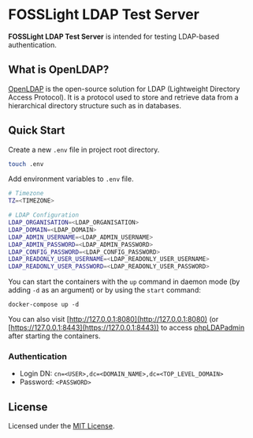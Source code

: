# FOSSLight LDAP Test Server

**FOSSLight LDAP Test Server** is intended for testing LDAP-based authentication.

## What is OpenLDAP?

[OpenLDAP](https://www.openldap.org/) is the open-source solution for LDAP (Lightweight Directory Access Protocol). It is a protocol used to store and retrieve data from a hierarchical directory structure such as in databases.

## Quick Start

Create a new `.env` file in project root directory.

```bash
touch .env
```
Add environment variables to `.env` file.

```bash
# Timezone
TZ=<TIMEZONE>

# LDAP Configuration
LDAP_ORGANISATION=<LDAP_ORGANISATION>
LDAP_DOMAIN=<LDAP_DOMAIN>
LDAP_ADMIN_USERNAME=<LDAP_ADMIN_USERNAME>
LDAP_ADMIN_PASSWORD=<LDAP_ADMIN_PASSWORD>
LDAP_CONFIG_PASSWORD=<LDAP_CONFIG_PASSWORD>
LDAP_READONLY_USER_USERNAME=<LDAP_READONLY_USER_USERNAME>
LDAP_READONLY_USER_PASSWORD=<LDAP_READONLY_USER_PASSWORD>
```

You can start the containers with the `up` command in daemon mode (by adding `-d` as an argument) or by using the `start` command:

```
docker-compose up -d
```

You can also visit [http://127.0.0.1:8080](http://127.0.0.1:8080) (or [https://127.0.0.1:8443](https://127.0.0.1:8443)) to access [phpLDAPadmin](http://phpldapadmin.sourceforge.net/wiki/index.php/Main_Page) after starting the containers.

### Authentication

- Login DN: `cn=<USER>,dc=<DOMAIN_NAME>,dc=<TOP_LEVEL_DOMAIN>`
- Password: `<PASSWORD>`

## License

Licensed under the [MIT License](LICENSE).
